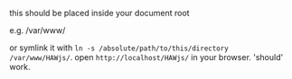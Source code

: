 this should be placed inside your document root

e.g. /var/www/


or symlink it with `ln -s /absolute/path/to/this/directory /var/www/HAWjs/`. open `http://localhost/HAWjs/` in your browser. 'should' work.

